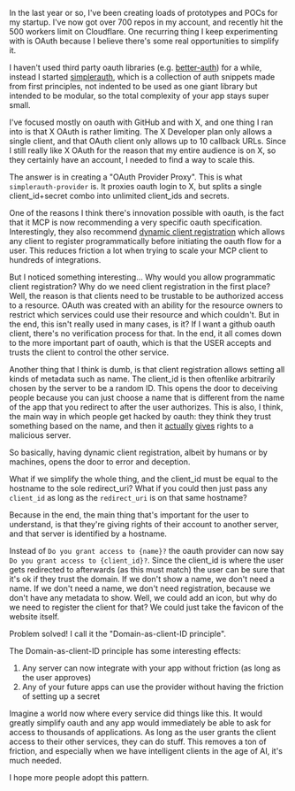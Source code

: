 In the last year or so, I've been creating loads of prototypes and POCs for my startup. I've now got over 700 repos in my account, and recently hit the 500 workers limit on Cloudflare. One recurring thing I keep experimenting with is OAuth because I believe there's some real opportunities to simplify it.

I haven't used third party oauth libraries (e.g. [better-auth](https://better-auth.com)) for a while, instead I started [simplerauth](https://simplerauth.com), which is a collection of auth snippets made from first principles, not indented to be used as one giant library but intended to be modular, so the total complexity of your app stays super small.

I've focused mostly on oauth with GitHub and with X, and one thing I ran into is that X OAuth is rather limiting. The X Developer plan only allows a single client, and that OAuth client only allows up to 10 callback URLs. Since I still really like X OAuth for the reason that my entire audience is on X, so they certainly have an account, I needed to find a way to scale this.

The answer is in creating a "OAuth Provider Proxy". This is what `simplerauth-provider` is. It proxies oauth login to X, but splits a single client_id+secret combo into unlimited client_ids and secrets.

One of the reasons I think there's innovation possible with oauth, is the fact that it MCP is now recommending a very specific oauth specification. Interestingly, they also recommend [dynamic client registration](https://datatracker.ietf.org/doc/html/rfc7591) which allows any client to register programmatically before initiating the oauth flow for a user. This reduces friction a lot when trying to scale your MCP client to hundreds of integrations.

But I noticed something interesting... Why would you allow programmatic client registration? Why do we need client registration in the first place? Well, the reason is that clients need to be trustable to be authorized access to a resource. OAuth was created with an ability for the resource owners to restrict which services could use their resource and which couldn't. But in the end, this isn't really used in many cases, is it? If I want a github oauth client, there's no verification process for that. In the end, it all comes down to the more important part of oauth, which is that the USER accepts and trusts the client to control the other service.

Another thing that I think is dumb, is that client registration allows setting all kinds of metadata such as name. The client_id is then oftenlike arbitrarily chosen by the server to be a random ID. This opens the door to deceiving people because you can just choose a name that is different from the name of the app that you redirect to after the user authorizes. This is also, I think, the main way in which people get hacked by oauth: they think they trust something based on the name, and then it [actually](https://x.com/thealexbanks/status/1892278711267053641) [gives](https://x.com/nearcyan/status/1888671601358778512) rights to a malicious server.

So basically, having dynamic client registration, albeit by humans or by machines, opens the door to error and deception.

What if we simplify the whole thing, and the client_id must be equal to the hostname to the sole redirect_uri? What if you could then just pass any `client_id` as long as the `redirect_uri` is on that same hostname?

Because in the end, the main thing that's important for the user to understand, is that they're giving rights of their account to another server, and that server is identified by a hostname.

Instead of `Do you grant access to {name}?` the oauth provider can now say `Do you grant access to {client_id}?`. Since the client_id is where the user gets redirected to afterwards (as this must match) the user can be sure that it's ok if they trust the domain. If we don't show a name, we don't need a name. If we don't need a name, we don't need registration, because we don't have any metadata to show. Well, we could add an icon, but why do we need to register the client for that? We could just take the favicon of the website itself.

Problem solved! I call it the "Domain-as-client-ID principle".

The Domain-as-client-ID principle has some interesting effects:

1. Any server can now integrate with your app without friction (as long as the user approves)
2. Any of your future apps can use the provider without having the friction of setting up a secret

Imagine a world now where every service did things like this. It would greatly simplify oauth and any app would immediately be able to ask for access to thousands of applications. As long as the user grants the client access to their other services, they can do stuff. This removes a ton of friction, and especially when we have intelligent clients in the age of AI, it's much needed.

I hope more people adopt this pattern.
